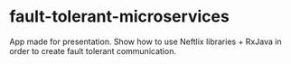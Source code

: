 # fault-tolerant-microservices
App made for presentation. Show how to use Neftlix libraries + RxJava in order to create fault tolerant communication.

